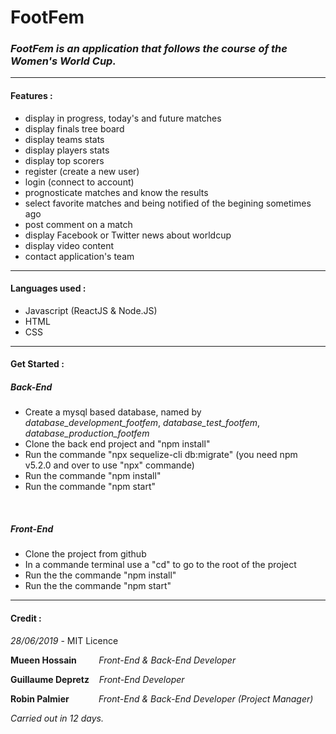 
# FootFem
### *FootFem is an application that follows the course of the Women's World Cup.*

---

 #### Features :
* display in progress, today's and future matches
* display finals tree board
* display teams stats
* display players stats
*  display top scorers
* register (create a new user)
* login (connect to account)
* prognosticate matches and know the results
* select favorite matches and being notified of the begining sometimes ago
* post comment on a match
* display Facebook or Twitter news about worldcup
* display video content
* contact application's team

---
#### Languages used :
* Javascript (ReactJS & Node.JS)
* HTML
* CSS

---
#### Get Started : &nbsp;
##### Back-End
- Create a mysql based database, named by *database_development_footfem*, *database_test_footfem*, *database_production_footfem*
- Clone the back end project and "npm install"
- Run the commande "npx sequelize-cli db:migrate" (you need npm v5.2.0 and over to use "npx" commande)
- Run the commande "npm install"  
- Run the commande "npm start"  

&nbsp;
##### Front-End
- Clone the project from github
- In a commande terminal use a "cd" to go to the root of the project
- Run the the commande "npm install"
- Run the the commande "npm start"

---
#### Credit :
*28/06/2019* - MIT Licence

**Mueen Hossain** &nbsp;&nbsp;&nbsp;&nbsp;&nbsp;&nbsp;&nbsp;&nbsp;*Front-End & Back-End Developer*
&nbsp;

**Guillaume Depretz** &nbsp;&nbsp;&nbsp;*Front-End Developer*
&nbsp;

**Robin Palmier** &nbsp;&nbsp;&nbsp;&nbsp;&nbsp;&nbsp;&nbsp;&nbsp;&nbsp;&nbsp;&nbsp;*Front-End & Back-End Developer* *(Project Manager)*
&nbsp;

*Carried out in 12 days.*
